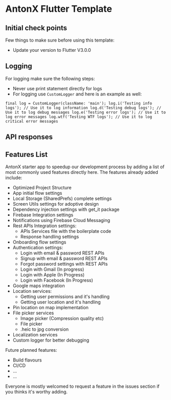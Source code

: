 # AntonX Flutter Template

## Initial check points

Few things to make sure before using this template:

- Update your version to Flutter V3.0.0

## Logging

For logging make sure the following steps:

- Never use print statement directly for logs
- For logging use `CustomLogger` and here is an example as well:

`final log = CustomLogger(className: 'main');
log.i('Testing info logs'); // Use it to log information
log.d('Testing debug logs'); // Use it to log debug messages
log.e('Testing error logs'); // Use it to log error messages
log.wtf('Testing WTF logs'); // Use it to log critical error messages
`

## API responses

## Features List

AntonX starter app to speedup our development process by adding a list of most commonly used features directly here.
The features already added include:

- Optimized Project Structure
- App initial flow settings
- Local Storage (SharedPrefs) complete settings
- Screen Utils settings for adoptive design
- Dependency injection settings with get_it package
- Firebase Integration settings
- Notifications using Firebase Cloud Messaging
- Rest APIs Integration settings:
  - APIs Services file with the boilerplate code
  - Response handling settings
- Onboarding flow settings
- Authentication settings:
  - Login with email & password REST APIs
  - Signup with email & password REST APIs
  - Forgot password settings with REST APIs
  - Login with Gmail (In progress)
  - Login with Apple (In Progress)
  - Login with Facebook (In Progress)
- Google maps integration
- Location services:
  - Getting user permissions and it's handling
  - Getting user location and it's handling
- Pin location on map implementation
- File picker services
  - Image picker (Compression quality etc)
  - File picker
  - .heic to jpg conversion
- Localization services
- Custom logger for better debugging

Future planned features: 
- Build flavours
- CI/CD
- ...
- ...

Everyone is mostly welcomed to request a feature in the issues section if you thinks it's worthy adding.

